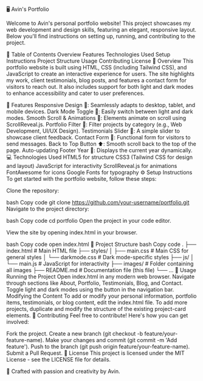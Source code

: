 🖥️ Avin's Portfolio




Welcome to Avin's personal portfolio website! This project showcases my web development and design skills, featuring an elegant, responsive layout. Below you'll find instructions on setting up, running, and contributing to the project.

📑 Table of Contents
Overview
Features
Technologies Used
Setup Instructions
Project Structure
Usage
Contributing
License
🧐 Overview
This portfolio website is built using HTML, CSS (including Tailwind CSS), and JavaScript to create an interactive experience for users. The site highlights my work, client testimonials, blog posts, and features a contact form for visitors to reach out. It also includes support for both light and dark modes to enhance accessibility and cater to user preferences.

🚀 Features
Responsive Design 📱: Seamlessly adapts to desktop, tablet, and mobile devices.
Dark Mode Toggle 🌙: Easily switch between light and dark modes.
Smooth Scroll & Animations 🎯: Elements animate on scroll using ScrollReveal.js.
Portfolio Filter 🎨: Filter projects by category (e.g., Web Development, UI/UX Design).
Testimonials Slider 💬: A simple slider to showcase client feedback.
Contact Form 📧: Functional form for visitors to send messages.
Back to Top Button ⬆️: Smooth scroll back to the top of the page.
Auto-updating Footer Year 📅: Displays the current year dynamically.
💻 Technologies Used
HTML5 for structure
CSS3 (Tailwind CSS for design and layout)
JavaScript for interactivity
ScrollReveal.js for animations
FontAwesome for icons
Google Fonts for typography
⚙️ Setup Instructions
To get started with the portfolio website, follow these steps:

Clone the repository:

bash
Copy code
git clone https://github.com/your-username/portfolio.git
Navigate to the project directory:

bash
Copy code
cd portfolio
Open the project in your code editor.

View the site by opening index.html in your browser.

bash
Copy code
open index.html
📂 Project Structure
bash
Copy code
.
├── index.html          # Main HTML file
├── styles/
│   ├── main.css        # Main CSS for general styles
│   └── darkmode.css    # Dark mode-specific styles
├── js/
│   └── main.js         # JavaScript for interactivity
├── images/             # Folder containing all images
├── README.md           # Documentation file (this file)
└── ...
📌 Usage
Running the Project
Open index.html in any modern web browser.
Navigate through sections like About, Portfolio, Testimonials, Blog, and Contact.
Toggle light and dark modes using the button in the navigation bar.
Modifying the Content
To add or modify your personal information, portfolio items, testimonials, or blog content, edit the index.html file.
To add more projects, duplicate and modify the structure of the existing project-card elements.
🤝 Contributing
Feel free to contribute! Here's how you can get involved:

Fork the project.
Create a new branch (git checkout -b feature/your-feature-name).
Make your changes and commit (git commit -m 'Add feature').
Push to the branch (git push origin feature/your-feature-name).
Submit a Pull Request.
📜 License
This project is licensed under the MIT License - see the LICENSE file for details.

🎨 Crafted with passion and creativity by Avin.

